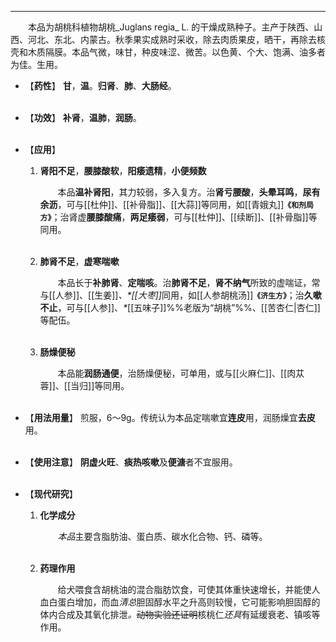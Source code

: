 ---
&emsp;&emsp;本品为胡桃科植物胡桃_Juglans regia_ L. 的干燥成熟种子。主产于陕西、山西、河北、东北、内蒙古。秋季果实成熟时采收，除去肉质果皮，晒干，再除去核壳和木质隔膜。本品气微，味甘，种皮味涩、微苦。以色黄、个大、饱满、油多者为佳。生用。

- 【**药性**】
	**甘**，**温**。**归肾**、**肺**、**大肠经**。<br></br>

- 【**功效**】
	**补肾**，**温肺**，**润肠**。<br></br>

- 【**应用**】
	1. **肾阳不足**，**腰膝酸软**，**阳痿遗精**，**小便频数**
		
		&emsp;&emsp;本品**温补肾阳**，其力较弱，多入复方。治**肾亏腰酸**，**头晕耳鸣**，**尿有余沥**，可与[[杜仲]]、[[补骨脂]]、[[大蒜]]等同用，如[[青娥丸]]**`《和剂局方》`**；治肾虚**腰膝酸痛**，**两足痿弱**，可与[[杜仲]]、[[续断]]、[[补骨脂]]等同用。<br></br>
	
	2. **肺肾不足**，**虚寒喘嗽**
		
		&emsp;&emsp;本品长于**补肺肾**、**定喘咳**。治**肺肾不足**，**肾不纳气**所致的虚喘证，常与[[人参]]、[[生姜]]<dfn>、\*[[大枣]]</dfn>同用，如[[人参胡桃汤]]**`《济生方》`**；治**久嗽不止**，可与[[人参]]、<dfn>\*</dfn>[[五味子]]%%老版为“胡桃”%%、[[苦杏仁|杏仁]]等配伍。<br></br>
	
	3. **肠燥便秘**
		
		&emsp;&emsp;本品能**润肠通便**，治肠燥便秘，可单用，或与[[火麻仁]]、[[肉苁蓉]]、[[当归]]等同用。<br></br>

- 【**用法用量**】
	煎服，6～9g。传统认为本品定喘嗽宜**连皮**用，润肠燥宜**去皮**用。<br></br>

- 【**使用注意**】
	**阴虚火旺**、**痰热咳嗽**及**便溏**者不宜服用。<br></br>

- 【**现代研究**】
	1. **化学成分**
		
		&emsp;&emsp;<dfn>本品</dfn>主要含脂肪油、蛋白质、碳水化合物、钙、磷等。<br></br>
	
	2. **药理作用**
		
		&emsp;&emsp;给犬喂食含胡桃油的混合脂肪饮食，可使其体重快速增长，并能使人血白蛋白增加，而血<dfn>清总</dfn>胆固醇水平之升高则较慢，它可能影响胆固醇的体内合成及其氧化排泄<dfn>。</dfn>~~动物实验还证明~~核桃仁<dfn>还具</dfn>有延缓衰老、镇咳等作用。